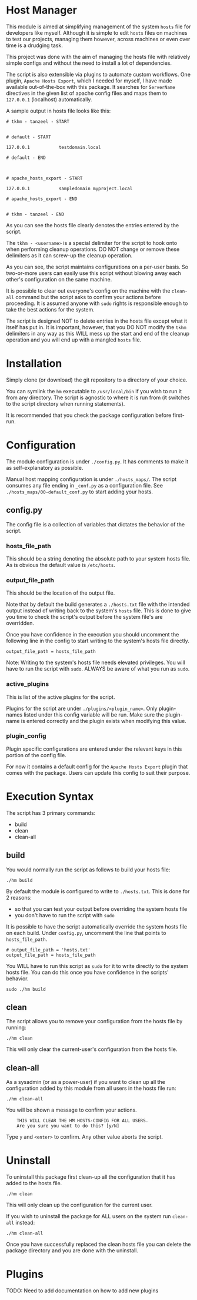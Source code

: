 # Host Manager
This module is aimed at simplifying management of the system `hosts` file for developers like myself. Although it is simple to edit `hosts` files on machines to test our projects, managing them however, across machines or even over time is a drudging task.

This project was done with the aim of managing the hosts file with relatively simple configs and without the need to install a lot of dependencies.

The script is also extensible via plugins to automate custom workflows. One plugin, `Apache Hosts Export`, which I needed for myself, I have made available out-of-the-box with this package. It searches for `ServerName` directives in the given list of apache config files and maps them to `127.0.0.1` (localhost) automatically.

A sample output in hosts file looks like this:

```
# tkhm - tanzeel - START


# default - START

127.0.0.1			testdomain.local

# default - END



# apache_hosts_export - START

127.0.0.1			sampledomain myproject.local

# apache_hosts_export - END


# tkhm - tanzeel - END
```

As you can see the hosts file clearly denotes the entries entered by the script.

The `tkhm - <username>` is a special delimiter for the script to hook onto when performing cleanup operations. DO NOT change or remove these delimiters as it can screw-up the cleanup operation.

As you can see, the script maintains configurations on a per-user basis. So two-or-more users can easily use this script without blowing away each other's configuration on the same machine.

It is possible to clear out everyone's config on the machine with the `clean-all` command but the script asks to confirm your actions before proceeding. It is assumed anyone with `sudo` rights is responsible enough to take the best actions for the system.

The script is designed NOT to delete entries in the hosts file except what it itself has put in. It is important, however, that you DO NOT modify the `tkhm` delimiters in any way as this WILL mess up the start and end of the cleanup operation and you will end up with a mangled `hosts` file.

# Installation
Simply clone (or download) the git repository to a directory of your choice.

You can symlink the `hm` executable to `/usr/local/bin` if you wish to run it from any directory. The script is agnostic to where it is run from (it switches to the script directory when running statements).

It is recommended that you check the package configuration before first-run.

# Configuration
The module configuration is under `./config.py`. It has comments to make it as self-explanatory as possible.



Manual host mapping configuration is under `./hosts_maps/`. The script consumes any file ending in `_conf.py` as a configuration file. See `./hosts_maps/00-default_conf.py` to start adding your hosts.

## config.py
The config file is a collection of variables that dictates the behavior of the script.

### hosts\_file\_path
This should be a string denoting the absolute path to your system hosts file. As is obvious the default value is `/etc/hosts`.

### output\_file\_path
This should be the location of the output file.

Note that by default the build generates a `./hosts.txt` file with the intended output instead of writing back to the system's `hosts` file. This is done to give you time to check the script's output before the system file's are overridden.

Once you have confidence in the execution you should uncomment the following line in the config to start writing to the system's hosts file directly.

```
output_file_path = hosts_file_path
```
Note: Writing to the system's hosts file needs elevated privileges. You will have to run the script with `sudo`. ALWAYS be aware of what you run as `sudo`.

### active\_plugins
This is list of the active plugins for the script.

Plugins for the script are under `./plugins/<plugin_name>`. Only plugin-names listed under this config variable will be run. Make sure the plugin-name is entered correctly and the plugin exists when modifying this value.

### plugin\_config
Plugin specific configurations are entered under the relevant keys in this portion of the config file.

For now it contains a default config for the `Apache Hosts Export` plugin that comes with the package. Users can update this config to suit their purpose.

# Execution Syntax
The script has 3 primary commands:

- build
- clean
- clean-all

## build
You would normally run the script as follows to build your hosts file:

```
./hm build
```

By default the module is configured to write to `./hosts.txt`. This is done for 2 reasons:
- so that you can test your output before overriding the system hosts file
- you don't have to run the script with `sudo`

It is possible to have the script automatically override the system hosts file on each build. Under `config.py`, uncomment the line that points to `hosts_file_path`.

```
# output_file_path = 'hosts.txt'
output_file_path = hosts_file_path
```

You WILL have to run this script as `sudo` for it to write directly to the system hosts file. You can do this once you have confidence in the scripts' behavior.

```
sudo ./hm build
```

## clean
The script allows you to remove your configuration from the hosts file by running:

```
./hm clean
```

This will only clear the current-user's configuration from the hosts file.


## clean-all
As a sysadmin (or as a power-user) if you want to clean up all the configuration added by this module from all users in the hosts file run:

```
./hm clean-all
```

You will be shown a message to confirm your actions.

```
    THIS WILL CLEAR THE HM HOSTS-CONFIG FOR ALL USERS.
    Are you sure you want to do this? [y/N]
```

Type `y` and `<enter>` to confirm. Any other value aborts the script.


# Uninstall
To uninstall this package first clean-up all the configuration that it has added to the hosts file.
```
./hm clean
```

This will only clean up the configuration for the current user.

If you wish to uninstall the package for ALL users on the system run `clean-all` instead:
```
./hm clean-all
```

Once you have successfully replaced the clean hosts file you can delete the package directory and you are done with the uninstall.

# Plugins
TODO: Need to add documentation on how to add new plugins
